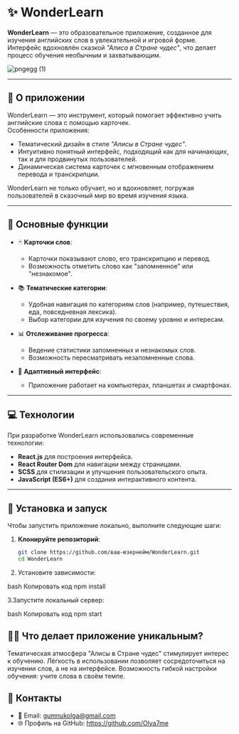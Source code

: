 # ✨ WonderLearn

**WonderLearn** — это образовательное приложение, созданное для изучения английских слов в увлекательной и игровой форме.  
Интерфейс вдохновлён сказкой *"Алиса в Стране чудес"*, что делает процесс обучения необычным и захватывающим.  

![pngegg (1)](https://github.com/user-attachments/assets/791223e2-0430-496d-a12c-3e01e1024300)

---

## 📖 О приложении

WonderLearn — это инструмент, который помогает эффективно учить английские слова с помощью карточек.  
Особенности приложения:  
- Тематический дизайн в стиле *"Алисы в Стране чудес"*.  
- Интуитивно понятный интерфейс, подходящий как для начинающих, так и для продвинутых пользователей.  
- Динамическая система карточек с мгновенным отображением перевода и транскрипции.

WonderLearn не только обучает, но и вдохновляет, погружая пользователей в сказочный мир во время изучения языка.

---

## 🎯 Основные функции

- 🃏 **Карточки слов**:  
  - Карточки показывают слово, его транскрипцию и перевод.  
  - Возможность отметить слово как "запомненное" или "незнакомое".  

- 📚 **Тематические категории**:  
  - Удобная навигация по категориям слов (например, путешествия, еда, повседневная лексика).  
  - Выбор категории для изучения по своему уровню и интересам.  

- 📊 **Отслеживание прогресса**:  
  - Ведение статистики запомненных и незнакомых слов.  
  - Возможность пересматривать незапомненные слова.  

- 🌟 **Адаптивный интерфейс**:  
  - Приложение работает на компьютерах, планшетах и смартфонах.  

---

## 💻 Технологии

При разработке WonderLearn использовались современные технологии:  

- **React.js** для построения интерфейса.  
- **React Router Dom** для навигации между страницами.  
- **SCSS** для стилизации и улучшения пользовательского опыта.  
- **JavaScript (ES6+)** для создания интерактивного контента.  

---

## 🚀 Установка и запуск

Чтобы запустить приложение локально, выполните следующие шаги:

1. **Клонируйте репозиторий**:
   ```bash
   git clone https://github.com/ваш-юзернейм/WonderLearn.git
   cd WonderLearn

2. Установите зависимости:

bash
Копировать код
npm install

3.Запустите локальный сервер:

bash
Копировать код
npm start


## 🧙‍♀️ Что делает приложение уникальным?
Тематическая атмосфера "Алисы в Стране чудес" стимулирует интерес к обучению.
Лёгкость в использовании позволяет сосредоточиться на изучении слов, а не на интерфейсе.
Возможность гибкой настройки обучения: учите слова в своём темпе.

## 🤝 Контакты
- 📧 Email: gumnukolga@gmail.com
- 🌐 Профиль на GitHub: https://github.com/Olya7me

